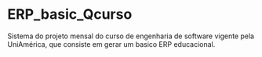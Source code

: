 # ERP_basic_Qcurso
Sistema do projeto mensal do curso de engenharia de software vigente pela UniAmérica, que consiste em gerar um basico ERP educacional.
